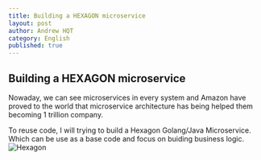 ```yaml
---
title: Building a HEXAGON microservice
layout: post
author: Andrew HQT
category: English
published: true
---
```


## Building a HEXAGON microservice

Nowaday, we can see microservices in every system and Amazon have proved to the world that microservice architecture has being helped them becoming 1 trillion company. 

To reuse code, I will trying to build a Hexagon Golang/Java Microservice. Which can be use as a base code and focus on buiding business logic. 
![Hexagon]({{site.baseurl}}/images/hexagon_idea.jpg)
